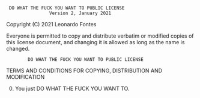      DO WHAT THE FUCK YOU WANT TO PUBLIC LICENSE
                    Version 2, January 2021

 Copyright (C) 2021 Leonardo Fontes

 Everyone is permitted to copy and distribute verbatim or modified
 copies of this license document, and changing it is allowed as long
 as the name is changed.

            DO WHAT THE FUCK YOU WANT TO PUBLIC LICENSE
   TERMS AND CONDITIONS FOR COPYING, DISTRIBUTION AND MODIFICATION

  0. You just DO WHAT THE FUCK YOU WANT TO.
